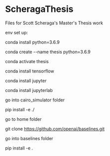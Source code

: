 # ScheragaThesis

Files for Scott Scheraga's Master's Thesis work

env set up:

conda install python=3.6.9

conda create --name thesis python=3.6.9

conda activate thesis

conda install tensorflow

conda install jupyter

conda install jupyterlab


go into cairo_simulator folder

pip install -e ./

go to home folder

git clone https://github.com/openai/baselines.git


go into baselines folder

pip install -e .
